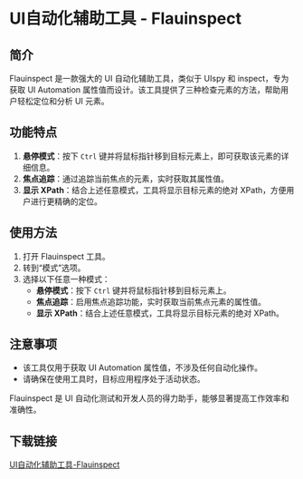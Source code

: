 # UI自动化辅助工具 - Flauinspect

## 简介
Flauinspect 是一款强大的 UI 自动化辅助工具，类似于 UIspy 和 inspect，专为获取 UI Automation 属性值而设计。该工具提供了三种检查元素的方法，帮助用户轻松定位和分析 UI 元素。

## 功能特点
1. **悬停模式**：按下 `Ctrl` 键并将鼠标指针移到目标元素上，即可获取该元素的详细信息。
2. **焦点追踪**：通过追踪当前焦点的元素，实时获取其属性值。
3. **显示 XPath**：结合上述任意模式，工具将显示目标元素的绝对 XPath，方便用户进行更精确的定位。

## 使用方法
1. 打开 Flauinspect 工具。
2. 转到“模式”选项。
3. 选择以下任意一种模式：
   - **悬停模式**：按下 `Ctrl` 键并将鼠标指针移到目标元素上。
   - **焦点追踪**：启用焦点追踪功能，实时获取当前焦点元素的属性值。
   - **显示 XPath**：结合上述任意模式，工具将显示目标元素的绝对 XPath。

## 注意事项
- 该工具仅用于获取 UI Automation 属性值，不涉及任何自动化操作。
- 请确保在使用工具时，目标应用程序处于活动状态。

Flauinspect 是 UI 自动化测试和开发人员的得力助手，能够显著提高工作效率和准确性。

## 下载链接

[UI自动化辅助工具-Flauinspect](https://pan.quark.cn/s/dfe668bb0a69)